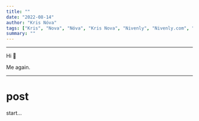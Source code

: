 ```yaml
---
title: ""
date: "2022-08-14"
author: "Kris Nóva"
tags: ["Kris", "Nova", "Nóva", "Kris Nova", "Nivenly", "Nivenly.com", "Blog", "Writing", ""]
summary: ""
---
```

---

Hi 👋

Me again.

---

# post

start...